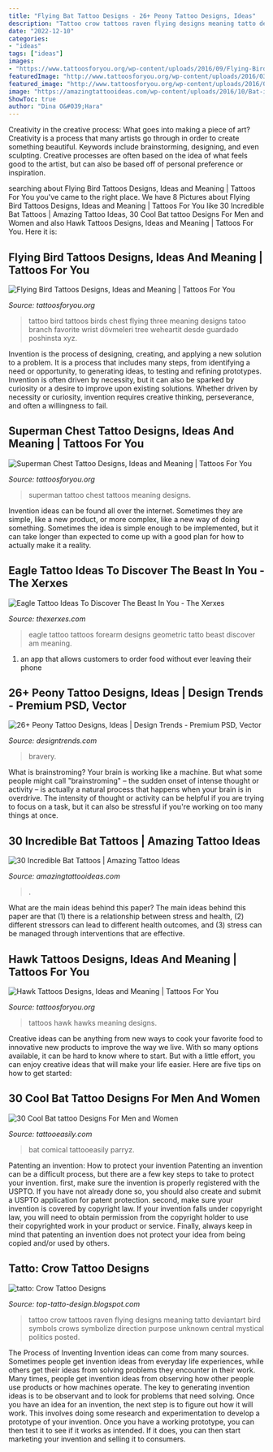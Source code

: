 ```yaml
---
title: "Flying Bat Tattoo Designs - 26+ Peony Tattoo Designs, Ideas"
description: "Tattoo crow tattoos raven flying designs meaning tatto deviantart bird symbols crows symbolize direction purpose unknown central mystical politics posted"
date: "2022-12-10"
categories:
- "ideas"
tags: ["ideas"]
images:
- "https://www.tattoosforyou.org/wp-content/uploads/2016/09/Flying-Bird-Tattoo-on-Chest.jpg"
featuredImage: "http://www.tattoosforyou.org/wp-content/uploads/2016/03/Hawks-Tattoos.jpg"
featured_image: "http://www.tattoosforyou.org/wp-content/uploads/2016/03/Hawks-Tattoos.jpg"
image: "https://amazingtattooideas.com/wp-content/uploads/2016/10/Bat-in-Jasmines-Thigh-Tattoo.jpg"
ShowToc: true
author: "Dina O&#039;Hara"
---
```



Creativity in the creative process: What goes into making a piece of art?
Creativity is a process that many artists go through in order to create something beautiful. Keywords include brainstorming, designing, and even sculpting. Creative processes are often based on the idea of what feels good to the artist, but can also be based off of personal preference or inspiration.

	

		
searching about Flying Bird Tattoos Designs, Ideas and Meaning | Tattoos For You you've came to the right place. We have 8 Pictures about Flying Bird Tattoos Designs, Ideas and Meaning | Tattoos For You like 30 Incredible Bat Tattoos | Amazing Tattoo Ideas, 30 Cool Bat tattoo Designs For Men and Women and also Hawk Tattoos Designs, Ideas and Meaning | Tattoos For You. Here it is:
		
    
## Flying Bird Tattoos Designs, Ideas And Meaning | Tattoos For You

<img loading=lazy src="https://www.tattoosforyou.org/wp-content/uploads/2016/09/Flying-Bird-Tattoo-on-Chest.jpg" onerror="this.onerror=null;this.src='https://tse3.mm.bing.net/th?id=OIP.JQCCxe1pd2inqjPS83BEfAHaJ4&amp;pid=15.1';" alt="Flying Bird Tattoos Designs, Ideas and Meaning | Tattoos For You">

_Source: tattoosforyou.org_

>tattoo bird tattoos birds chest flying three meaning designs tatoo branch favorite wrist dövmeleri tree weheartit desde guardado poshinsta xyz. 

	

Invention is the process of designing, creating, and applying a new solution to a problem. It is a process that includes many steps, from identifying a need or opportunity, to generating ideas, to testing and refining prototypes. Invention is often driven by necessity, but it can also be sparked by curiosity or a desire to improve upon existing solutions. Whether driven by necessity or curiosity, invention requires creative thinking, perseverance, and often a willingness to fail.

    
## Superman Chest Tattoo Designs, Ideas And Meaning | Tattoos For You

<img loading=lazy src="https://www.tattoosforyou.org/wp-content/uploads/2017/08/Superman-Tattoo-on-Chest-224x300.jpg" onerror="this.onerror=null;this.src='https://tse1.mm.bing.net/th?id=OIP._f11qQe-0e6Bg4QAIbiUtQAAAA&amp;pid=15.1';" alt="Superman Chest Tattoo Designs, Ideas and Meaning | Tattoos For You">

_Source: tattoosforyou.org_

>superman tattoo chest tattoos meaning designs. 

	

Invention ideas can be found all over the internet. Sometimes they are simple, like a new product, or more complex, like a new way of doing something. Sometimes the idea is simple enough to be implemented, but it can take longer than expected to come up with a good plan for how to actually make it a reality.

    
## Eagle Tattoo Ideas To Discover The Beast In You - The Xerxes

<img loading=lazy src="http://thexerxes.com/wp-content/uploads/2016/03/Eagle-Tattoo-On-Forearm.jpg" onerror="this.onerror=null;this.src='https://tse1.mm.bing.net/th?id=OIP.Q1ZpPeNcAE347eB1UuHrZwHaJ4&amp;pid=15.1';" alt="Eagle Tattoo Ideas To Discover The Beast In You - The Xerxes">

_Source: thexerxes.com_

>eagle tattoo tattoos forearm designs geometric tatto beast discover am meaning. 

	

1. an app that allows customers to order food without ever leaving their phone

    
## 26+ Peony Tattoo Designs, Ideas | Design Trends - Premium PSD, Vector

<img loading=lazy src="https://images.designtrends.com/wp-content/uploads/2016/02/09065512/Dot-Work-Peony-Tattoo-Design.jpg" onerror="this.onerror=null;this.src='https://tse2.mm.bing.net/th?id=OIP.iUGZtniSfc6MRQBKC9nDnAHaHZ&amp;pid=15.1';" alt="26+ Peony Tattoo Designs, Ideas | Design Trends - Premium PSD, Vector">

_Source: designtrends.com_

>bravery. 

	

What is brainstroming?
Your brain is working like a machine. But what some people might call "brainstroming" – the sudden onset of intense thought or activity – is actually a natural process that happens when your brain is in overdrive. The intensity of thought or activity can be helpful if you are trying to focus on a task, but it can also be stressful if you're working on too many things at once.

    
## 30 Incredible Bat Tattoos | Amazing Tattoo Ideas

<img loading=lazy src="https://amazingtattooideas.com/wp-content/uploads/2016/10/Bat-in-Jasmines-Thigh-Tattoo.jpg" onerror="this.onerror=null;this.src='https://tse2.mm.bing.net/th?id=OIP.fGJ7FT8vKX-sCXOFxHqi8wHaKN&amp;pid=15.1';" alt="30 Incredible Bat Tattoos | Amazing Tattoo Ideas">

_Source: amazingtattooideas.com_

>. 

	

What are the main ideas behind this paper?
The main ideas behind this paper are that (1) there is a relationship between stress and health, (2) different stressors can lead to different health outcomes, and (3) stress can be managed through interventions that are effective.

    
## Hawk Tattoos Designs, Ideas And Meaning | Tattoos For You

<img loading=lazy src="http://www.tattoosforyou.org/wp-content/uploads/2016/03/Hawks-Tattoos.jpg" onerror="this.onerror=null;this.src='https://tse2.mm.bing.net/th?id=OIP.-dRqa6AE9EoUIDyyoHPSsQHaFj&amp;pid=15.1';" alt="Hawk Tattoos Designs, Ideas and Meaning | Tattoos For You">

_Source: tattoosforyou.org_

>tattoos hawk hawks meaning designs. 

	

Creative ideas can be anything from new ways to cook your favorite food to innovative new products to improve the way we live. With so many options available, it can be hard to know where to start. But with a little effort, you can enjoy creative ideas that will make your life easier. Here are five tips on how to get started: 

    
## 30 Cool Bat Tattoo Designs For Men And Women

<img loading=lazy src="http://www.tattooeasily.com/wp-content/uploads/2013/06/31.jpeg" onerror="this.onerror=null;this.src='https://tse4.mm.bing.net/th?id=OIP.E4jmifjEmVgxgQt_KgJpwwHaJ4&amp;pid=15.1';" alt="30 Cool Bat tattoo Designs For Men and Women">

_Source: tattooeasily.com_

>bat comical tattooeasily parryz. 

	

Patenting an invention: How to protect your invention
Patenting an invention can be a difficult process, but there are a few key steps to take to protect your invention. first, make sure the invention is properly registered with the USPTO. If you have not already done so, you should also create and submit a USPTO application for patent protection. second, make sure your invention is covered by copyright law. If your invention falls under copyright law, you will need to obtain permission from the copyright holder to use their copyrighted work in your product or service. Finally, always keep in mind that patenting an invention does not protect your idea from being copied and/or used by others.

    
## Tatto: Crow Tattoo Designs

<img loading=lazy src="http://2.bp.blogspot.com/-kmYKFVArQjw/UQVh265-MXI/AAAAAAAARFo/OqVEe_bTP-E/s1600/flying-crow-tattoos-on-back.jpg" onerror="this.onerror=null;this.src='https://tse2.mm.bing.net/th?id=OIP.LJIUDIQVcDAFUaAyIJIejgHaGZ&amp;pid=15.1';" alt="tatto: Crow Tattoo Designs">

_Source: top-tatto-design.blogspot.com_

>tattoo crow tattoos raven flying designs meaning tatto deviantart bird symbols crows symbolize direction purpose unknown central mystical politics posted. 

	

The Process of Inventing
Invention ideas can come from many sources. Sometimes people get invention ideas from everyday life experiences, while others get their ideas from solving problems they encounter in their work. Many times, people get invention ideas from observing how other people use products or how machines operate. The key to generating invention ideas is to be observant and to look for problems that need solving.
Once you have an idea for an invention, the next step is to figure out how it will work. This involves doing some research and experimentation to develop a prototype of your invention. Once you have a working prototype, you can then test it to see if it works as intended. If it does, you can then start marketing your invention and selling it to consumers.

